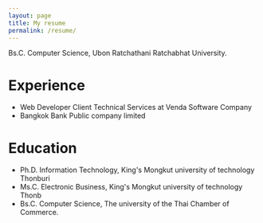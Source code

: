 ```yaml
---
layout: page
title: My resume
permalink: /resume/
---
```

Bs.C. Computer Science, Ubon Ratchathani Ratchabhat University.

# Experience
- Web Developer Client Technical Services at Venda Software Company
- Bangkok Bank Public company limited

# Education
- Ph.D. Information Technology, King's Mongkut university of technology Thonburi
- Ms.C. Electronic Business, King's Mongkut university of technology Thonb
- Bs.C. Computer Science, The university of the Thai Chamber of Commerce.
